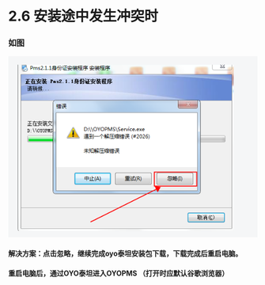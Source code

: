 # 2.6 安装途中发生冲突时

### 如图

![](../../../.gitbook/assets/image%20%28269%29.png)

#### 解决方案：点击忽略，继续完成oyo泰坦安装包下载，下载完成后重启电脑。

#### 重启电脑后，通过OYO泰坦进入OYOPMS （打开时应默认谷歌浏览器）



